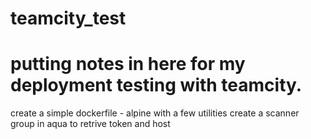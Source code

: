 # teamcity_test
# putting notes in here for my deployment testing with teamcity.

create a simple dockerfile - alpine with a few utilities
create a scanner group in aqua to retrive token and host

